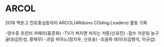 # ARCOL
2018 백운고 진로중심동아리 ARCOL(ARduino COding Leaders) 활동 기록

-영수증 프린터 카메라(홍준화)
-TV가 켜지면 처지는 커튼(신유진)
-점수 카운팅 농구골대(김민성, 황재무)
-과일 피아노(정지우, 신유송)
-초음파 레이더(김형석, 이규섭)
